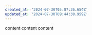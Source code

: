 ```yaml
---
created_at: '2024-07-30T05:07:36.654Z'
updated_at: '2024-07-30T09:44:30.959Z'
---
```


content
content
content
